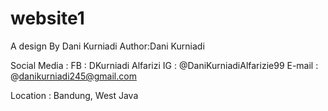 # website1

A design By Dani Kurniadi
Author:Dani Kurniadi

Social Media :
FB : DKurniadi Alfarizi
IG : @DaniKurniadiAlfarizie99
E-mail : @danikurniadi245@gmail.com

Location : Bandung, West Java
